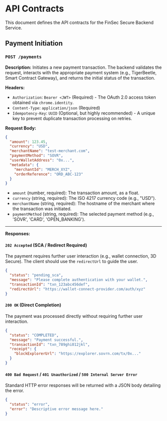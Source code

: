 # API Contracts

This document defines the API contracts for the FinSec Secure Backend Service.

## Payment Initiation

### `POST /payments`

**Description:** Initiates a new payment transaction. The backend validates the request, interacts with the appropriate payment system (e.g., TigerBeetle, Smart Contract Gateway), and returns the initial status of the transaction.

**Headers:**

*   `Authorization`: `Bearer <JWT>` (Required) - The OAuth 2.0 access token obtained via `chrome.identity`.
*   `Content-Type`: `application/json` (Required)
*   `Idempotency-Key`: `UUID` (Optional, but highly recommended) - A unique key to prevent duplicate transaction processing on retries.

**Request Body:**

```json
{
  "amount": 123.45,
  "currency": "USD",
  "merchantName": "test-merchant.com",
  "paymentMethod": "SOVR",
  "userWalletAddress": "0x...",
  "metadata": {
    "merchantId": "MERCH_XYZ",
    "orderReference": "ORD_ABC-123"
  }
}
```

*   `amount` (number, required): The transaction amount, as a float.
*   `currency` (string, required): The ISO 4217 currency code (e.g., "USD").
*   `merchantName` (string, required): The hostname of the merchant where the transaction was initiated.
*   `paymentMethod` (string, required): The selected payment method (e.g., 'SOVR', 'CARD', 'OPEN_BANKING').

---

**Responses:**

#### `202 Accepted` (SCA / Redirect Required)

The payment requires further user interaction (e.g., wallet connection, 3D Secure). The client should use the `redirectUrl` to guide the user.

```json
{
  "status": "pending_sca",
  "message": "Please complete authentication with your wallet.",
  "transactionId": "txn_123abc456def",
  "redirectUrl": "https://wallet-connect-provider.com/auth/xyz"
}
```

#### `200 OK` (Direct Completion)

The payment was processed directly without requiring further user interaction.

```json
{
  "status": "COMPLETED",
  "message": "Payment successful.",
  "transactionId": "txn_789ghi012jkl",
  "receipt": {
    "blockExplorerUrl": "https://explorer.sovrn.com/tx/0x..."
  }
}
```

#### `400 Bad Request` / `401 Unauthorized` / `500 Internal Server Error`

Standard HTTP error responses will be returned with a JSON body detailing the error.

```json
{
  "status": "error",
  "error": "Descriptive error message here."
}
```